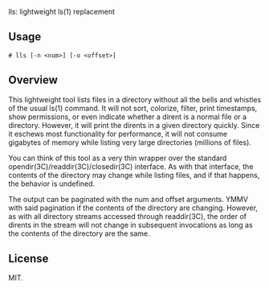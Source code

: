lls: lightweight ls(1) replacement


## Usage

	# lls [-n <num>] [-o <offset>]


## Overview

This lightweight tool lists files in a directory without all the bells and
whistles of the usual ls(1) command.  It will not sort, colorize, filter, print
timestamps, show permissions, or even indicate whether a dirent is a normal file
or a directory.  However, it will print the dirents in a given directory
quickly.  Since it eschews most functionality for performance, it will not
consume gigabytes of memory while listing very large directories (millions of
files). 

You can think of this tool as a very thin wrapper over the standard
opendir(3C)/readdir(3C)/closedir(3C) interface.  As with that interface, the
contents of the directory may change while listing files, and if that happens,
the behavior is undefined.

The output can be paginated with the num and offset arguments.  YMMV with said
pagination if the contents of the directory are changing. However, as with all
directory streams accessed through readdir(3C), the order of dirents in the
stream will not change in subsequent invocations as long as the contents of the
directory are the same.


## License

MIT.
